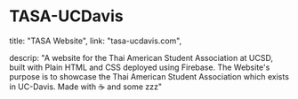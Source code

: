 # TASA-UCDavis
title: "TASA Website", 
link: "tasa-ucdavis.com",

descrip: "A website for the Thai American Student Association at UCSD, built with Plain HTML and CSS deployed using Firebase. 
The Website's purpose is to showcase the Thai American Student Association which exists in UC-Davis. Made with ☕ and some zzz"
